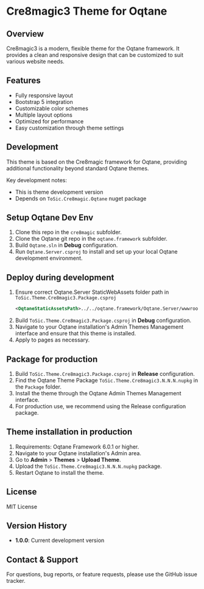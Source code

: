 # Cre8magic3 Theme for Oqtane

## Overview
Cre8magic3 is a modern, flexible theme for the Oqtane framework. It provides a clean and responsive design that can be customized to suit various website needs.

## Features
- Fully responsive layout
- Bootstrap 5 integration
- Customizable color schemes
- Multiple layout options
- Optimized for performance
- Easy customization through theme settings

## Development
This theme is based on the Cre8magic framework for Oqtane, providing additional functionality beyond standard Oqtane themes.

Key development notes:
- This is theme development version
- Depends on `ToSic.Cre8magic.Oqtane` nuget package

## Setup Oqtane Dev Env
1. Clone this repo in the `cre8magic` subfolder.
1. Clone the Oqtane git repo in the `oqtane.framework` subfolder.
1. Build `Oqtane.sln` in **Debug** configuration.
1. Run `Oqtane.Server.csproj` to install and set up your local Oqtane development environment.

## Deploy during development
1. Ensure correct Oqtane.Server StaticWebAssets folder path in `ToSic.Theme.Cre8magic3.Package.csproj`
    ```xml
    <OqtaneStaticAssetsPath>../../oqtane.framework/Oqtane.Server/wwwroot/_content/ToSic.Cre8magic.Oqtane</OqtaneStaticAssetsPath>
    ```
1. Build `ToSic.Theme.Cre8magic3.Package.csproj` in **Debug** configuration.
1. Navigate to your Oqtane installation's Admin Themes Management interface and ensure that this theme is installed.
1. Apply to pages as necessary.

## Package for production
1. Build `ToSic.Theme.Cre8magic3.Package.csproj` in **Release** configuration.
1. Find the Oqtane Theme Package `ToSic.Theme.Cre8magic3.N.N.N.nupkg` in the `Package` folder.
1. Install the theme through the Oqtane Admin Themes Management interface.
1. For production use, we recommend using the Release configuration package.

## Theme installation in production
1. Requirements: Oqtane Framework 6.0.1 or higher.
1. Navigate to your Oqtane installation's Admin area.
1. Go to **Admin** > **Themes** > **Upload Theme**.
1. Upload the `ToSic.Theme.Cre8magic3.N.N.N.nupkg` package.
1. Restart Oqtane to install the theme.

## License
MIT License

## Version History
- **1.0.0**: Current development version

## Contact & Support
For questions, bug reports, or feature requests, please use the GitHub issue tracker.
